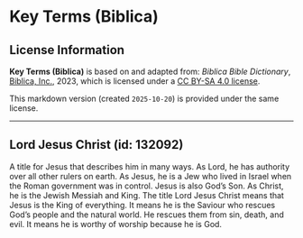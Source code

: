 # Key Terms (Biblica)

## License Information

**Key Terms (Biblica)** is based on and adapted from: _Biblica Bible Dictionary_, [Biblica, Inc.](https://www.biblica.com/), 2023, which is licensed under a [CC BY-SA 4.0 license](https://creativecommons.org/licenses/by-sa/4.0/legalcode.en).

This markdown version (created `2025-10-20`) is provided under the same license.



--------------------------------

## Lord Jesus Christ (id: 132092)

A title for Jesus that describes him in many ways. As Lord, he has authority over all other rulers on earth. As Jesus, he is a Jew who lived in Israel when the Roman government was in control. Jesus is also God’s Son. As Christ, he is the Jewish Messiah and King. The title Lord Jesus Christ means that Jesus is the King of everything. It means he is the Saviour who rescues God’s people and the natural world. He rescues them from sin, death, and evil. It means he is worthy of worship because he is God.


